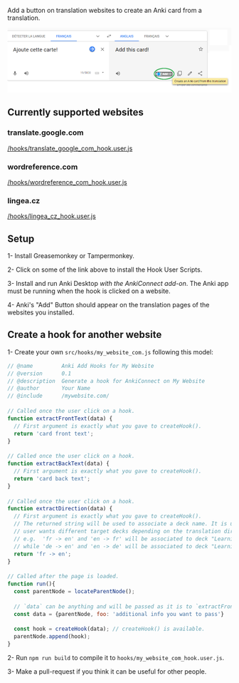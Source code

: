 Add a button on translation websites to create an Anki card from a translation.

![Screenshot](/doc/images/screenshot.png)

## Currently supported websites

### translate.google.com

  [/hooks/translate_google_com_hook.user.js](https://github.com/OoDeLally/tampermonkey-anki-add-hooks/raw/master/hooks/translate_google_com_hook.user.js)

### wordreference.com

  [/hooks/wordreference_com_hook.user.js](https://github.com/OoDeLally/tampermonkey-anki-add-hooks/raw/master/hooks/wordreference_com_hook.user.js)

### lingea.cz

  [/hooks/lingea_cz_hook.user.js](https://github.com/OoDeLally/tampermonkey-anki-add-hooks/raw/master/hooks/lingea_cz_hook.user.js)


## Setup


1- Install Greasemonkey or Tampermonkey.

2- Click on some of the link above to install the Hook User Scripts.

3- Install and run Anki Desktop *with the AnkiConnect add-on*. The Anki app must be running when the hook is clicked on a website.

4- Anki's "Add" Button should appear on the translation pages of the websites you installed.



## Create a hook for another website

1- Create your own `src/hooks/my_website_com.js` following this model:
```js
// @name         Anki Add Hooks for My Website
// @version      0.1
// @description  Generate a hook for AnkiConnect on My Website
// @author       Your Name
// @include      /mywebsite.com/

// Called once the user click on a hook.
function extractFrontText(data) {
  // First argument is exactly what you gave to createHook().
  return 'card front text';
}

// Called once the user click on a hook.
function extractBackText(data) {
  // First argument is exactly what you gave to createHook().
  return 'card back text';
}

// Called once the user click on a hook.
function extractDirection(data) {
  // First argument is exactly what you gave to createHook().
  // The returned string will be used to associate a deck name. It is useful if the
  // user wants different target decks depending on the translation direction.
  // e.g.  'fr -> en' and 'en -> fr' will be associated to deck "Learning French",
  // while 'de -> en' and 'en -> de' will be associated to deck "Learning German"
  return 'fr -> en';
}

// Called after the page is loaded.
function run(){
  const parentNode = locateParentNode();

  // `data` can be anything and will be passed as it is to `extractFrontText` and `extractBackText`.
  const data = {parentNode, foo: 'additional info you want to pass'}

  const hook = createHook(data); // createHook() is available.
  parentNode.append(hook);
}
```



2- Run `npm run build` to compile it to `hooks/my_website_com_hook.user.js`.

3- Make a pull-request if you think it can be useful for other people.
